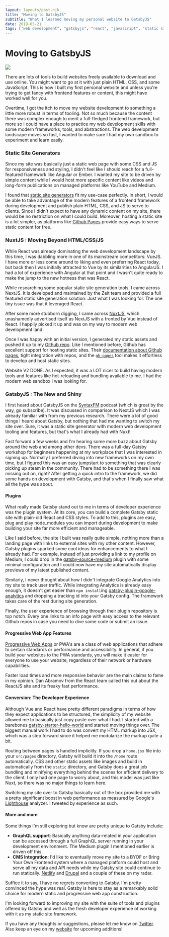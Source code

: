 ```yaml
---
layout: layouts/post.njk
title: "Moving to GatsbyJS"
subtitle: "What I learned moving my personal website to GatsbyJS"
date: 2019-05-21
tags: ["web development", "gatsbyjs", "react", "javascript", "static sites"]
---
```


# Moving to GatsbyJS

![](https://cdn-images-1.medium.com/max/800/1*7eVuVKQFGc0-DBr0VqRXEw.png)

There are lots of tools to build websites freely available to download and use online. You might want to go at it with just plain HTML, CSS, and some JavaScript. This is how I built my first personal website and unless you're trying to get fancy with frontend features or content, this might have worked well for you.

Overtime, I got the itch to move my website development to something a little more robust in terms of tooling. Not so much because the content there was complex enough to merit a full-fledged frontend framework, but more so I could have a place to practice my web development skills with some modern frameworks, tools, and abstractions. The web development landscape moves so fast, I wanted to make sure I had my own sandbox to experiment and learn easily.

### Static Site Generators

Since my site was basically just a static web page with some CSS and JS for responsiveness and styling, I didn't feel like I should reach for a full-featured framework like Angular or Ember. I wanted my site to be driven by simple content while I would host more specific content like videos and long-form publications on managed platforms like YouTube and Medium.

I found that [static site generators](https://www.staticgen.com/) fit my use-case perfectly. In short, I would be able to take advantage of the modern features of a frontend framework during development and publish plain HTML, CSS, and JS to serve to clients. Since I didn't expect to have any dynamic content on my site, there would be no restriction on what I could build. Moreover, hosting a static site is a lot simpler, as platforms like [Github Pages](https://pages.github.com/) provide easy ways to serve static content for free.

### NuxtJS : Moving Beyond HTML/CSS/JS

While React was already dominating the web development landscape by this time, I was dabbling more in one of its mainstream competitors: VueJS. I have more or less come around to liking and even preferring React today, but back then I was initially attracted to Vue by its similarities to AngularJS. I had a lot of experience with Angular at that point and I wasn't quite ready to make the jump to the new hotness that was React.

While researching some popular static site generation tools, I came across NextJS. It is developed and maintained by the Zeit team and provided a full featured static site generation solution. Just what I was looking for. The one tiny issue was that it leveraged React.

After some more stubborn digging, I came across [NuxtJS](https://nuxtjs.org/), which unashamedly advertised itself as NextJS with a fronted by Vue instead of React. I happily picked it up and was on my way to modern web development land.

Once I was happy with an initial version, I generated my static assets and pushed it up to my [Github repo](https://github.com/Nirespire/nirespire.github.io). Like I mentioned before, Github has excellent support for hosting static sites. Their [documentation about Github pages](https://help.github.com/en/articles/configuring-a-publishing-source-for-github-pages), tight integration with repos, and the [`gh-pages`](https://www.npmjs.com/package/gh-pages) tool makes it effortless to develop and host static sites.

Website V2 DONE. As I expected, it was a LOT nicer to build having modern tools and features like hot-reloading and bundling available to me. I had the modern web sandbox I was looking for.

### GatsbyJS : The New and Shiny

I first heard about GatsbyJS on the [SyntaxFM](https://syntax.fm/) podcast (which is great by the way, go subscribe). It was discussed in comparison to NextJS which I was already familiar with from my previous research. There were a lot of good things I heard about Gatsby, but nothing that had me wanting to switch my site over. Sure, it was a static site generator with modern web development tooling and features, but that's what I already had with Nuxt!

Fast forward a few weeks and I'm hearing some more buzz about Gatsby around the web and among other devs. There was a full-day Gatsby workshop for beginners happening at my workplace that I was interested in signing up. Normally I preferred diving into new frameworks on my own time, but I figured this was an easy jumpstart to something that was clearly picking up steam in the community. There had to be something there I was missing out on, right? After getting a quick intro to the framework, we did some hands on development with Gatsby, and that's when I finally saw what all the hype was about.

#### Plugins

What really made Gatsby stand out to me in terms of developer experience was the plugin system. At its core, you can build a complete Gatsby static site with plain-old React and CSS styles. To add to this, plugins are easy, plug and play node_modules you can import during development to make building your site far more efficient and manageable.

Like I said before, the site I built was really quite simple, nothing more than a landing page with links to external sites with my other content. However, Gatsby plugins sparked some cool ideas for enhancements to what I already had. For example, instead of just providing a link to my profile on Medium, I could drop in the [gatsby-source-medium](https://www.gatsbyjs.org/packages/gatsby-source-medium/) plugin with some minimal configuration and I could now have my site automatically display previews of my latest published content.

Similarly, I never thought about how I didn't integrate Google Analytics into my site to track user traffic. While integrating Analytics is already easy enough, it doesn't get easier than `npm install`ing [gatsby-plugin-google-analytics](https://www.gatsbyjs.org/docs/adding-analytics/) and dropping a tracking id into your Gatsby config. The framework takes care of the rest during site generation.

Finally, the user experience of browsing through their plugin repository is top notch. Every one links to an info page with easy access to the relevant Github repos in case you need to dive some code or submit an issue.

#### Progressive Web App Features

[Progressive Web Apps](https://developers.google.com/web/progressive-web-apps/) or PWA's are a class of web applications that adhere to certain standards or performance and accessibility. In general, if you build your websites to the PWA standards, you will make it easier for everyone to use your website, regardless of their network or hardware capabilities.

Faster load times and more responsive behavior are the main claims to fame in my opinion. Dan Abramov from the React team called this out about the ReactJS site and its freaky fast performance.

<blockquote class="twitter-tweet">
<a href="https://twitter.com/dan_abramov/status/1083502444024340481"></a>
</blockquote>

#### Conversion: The Developer Experience

Although Vue and React have pretty different paradigms in terms of how they expect applications to be structured, the simplicity of my website allowed me to basically just copy paste over what I had. I started with a barebones [gatsby-starter-hello-world](https://www.gatsbyjs.org/starters/gatsbyjs/gatsby-starter-blog/) and started moving things over. The biggest manual work I had to do was convert my HTML markup into JSX, which was a step forward since it helped me modularize the markup quite a bit.

Routing between pages is handled implicitly. If you drop a `home.jsx` file into your `src/pages` directory, Gatsby will build it into the `/home` route automatically. CSS and other static assets like images and build in automatically from the `static` directory, and Gatsby does a great job bundling and minifying everything behind the scenes for efficient delivery to the client. I only had one page to worry about, and this model was just like Nuxt, so there was no major things to learn here.

Switching my site over to Gatsby basically out of the box provided me with a pretty significant boost in web performance as measured by Google's [Lighthouse](https://developers.google.com/web/tools/lighthouse/) analyzer. I tweeted by experience as such.

<blockquote class="twitter-tweet">
<a href="https://twitter.com/Nirespire/status/1117481391527272454"></a>
</blockquote>

#### More and more

Some things I'm still exploring but know are pretty unique to Gatsby include:

* **GraphQL support**: Basically anything data-related in your application can be accessed through a full GraphQL server running in your development environment. The Medium plugin I mentioned earlier is driven off this.
* **CMS Integration**: I'd like to eventually move my site to a BYOF or Bring Your Own Frontend system where a managed platform could host and serve all my data and API needs while my Gatsby site could continue to run statically. [Netlify](https://www.netlify.com/) and [Drupal](https://www.drupal.org/) and a couple of these on my radar.

Suffice it to say, I have no regrets converting to Gatsby. I'm pretty convinced the hype was real. Gatsby is here to stay as a remarkably solid choice for modern static and progressive web app construction.

I'm looking forward to improving my site with the suite of tools and plugins offered by Gatsby and well as the fresh developer experience of working with it as my static site framework.

If you have any thoughts or suggestions, please let me know on [Twitter](https://twitter.com/Nirespire). Also keep an eye on my [website](https://sanjaynair.me/) for upcoming additions!